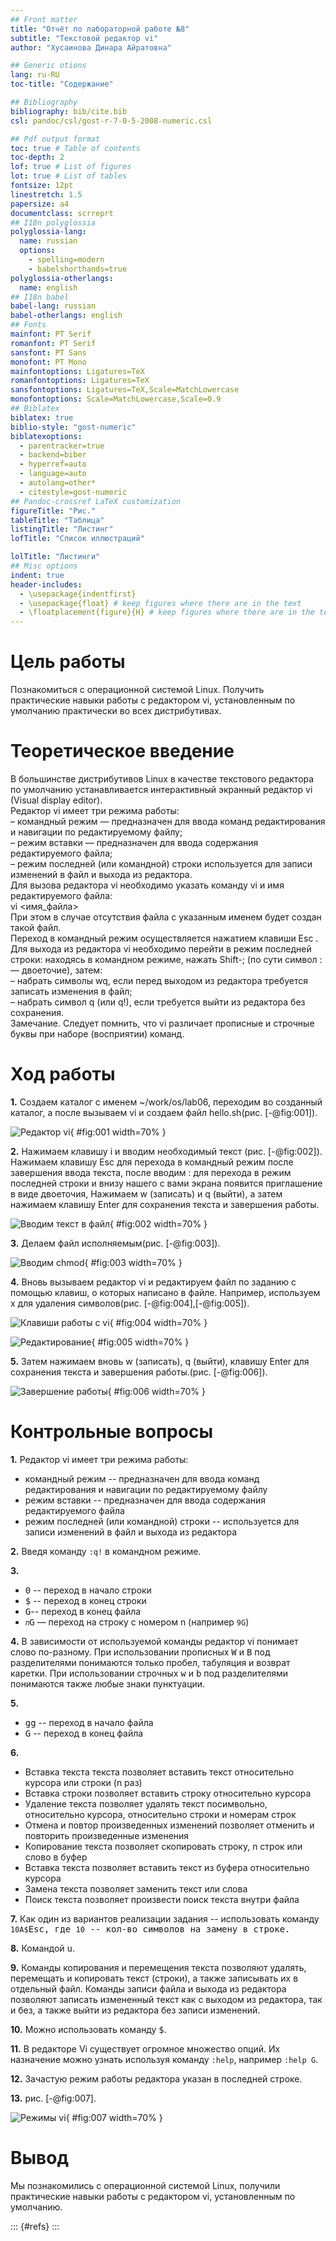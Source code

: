 ```yaml
---
## Front matter
title: "Отчёт по лабораторной работе №8"
subtitle: "Текстовой редактор vi"
author: "Хусаинова Динара Айратовна"

## Generic otions
lang: ru-RU
toc-title: "Содержание"

## Bibliography
bibliography: bib/cite.bib
csl: pandoc/csl/gost-r-7-0-5-2008-numeric.csl

## Pdf output format
toc: true # Table of contents
toc-depth: 2
lof: true # List of figures
lot: true # List of tables
fontsize: 12pt
linestretch: 1.5
papersize: a4
documentclass: scrreprt
## I18n polyglossia
polyglossia-lang:
  name: russian
  options:
	- spelling=modern
	- babelshorthands=true
polyglossia-otherlangs:
  name: english
## I18n babel
babel-lang: russian
babel-otherlangs: english
## Fonts
mainfont: PT Serif
romanfont: PT Serif
sansfont: PT Sans
monofont: PT Mono
mainfontoptions: Ligatures=TeX
romanfontoptions: Ligatures=TeX
sansfontoptions: Ligatures=TeX,Scale=MatchLowercase
monofontoptions: Scale=MatchLowercase,Scale=0.9
## Biblatex
biblatex: true
biblio-style: "gost-numeric"
biblatexoptions:
  - parentracker=true
  - backend=biber
  - hyperref=auto
  - language=auto
  - autolang=other*
  - citestyle=gost-numeric
## Pandoc-crossref LaTeX customization
figureTitle: "Рис."
tableTitle: "Таблица"
listingTitle: "Листинг"
lofTitle: "Список иллюстраций"

lolTitle: "Листинги"
## Misc options
indent: true
header-includes:
  - \usepackage{indentfirst}
  - \usepackage{float} # keep figures where there are in the text
  - \floatplacement{figure}{H} # keep figures where there are in the text
---
```


# Цель работы

Познакомиться с операционной системой Linux. Получить практические навыки работы с редактором vi, установленным по умолчанию практически во всех дистрибутивах.

# Теоретическое введение

В большинстве дистрибутивов Linux в качестве текстового редактора по умолчанию
устанавливается интерактивный экранный редактор vi (Visual display editor).  
Редактор vi имеет три режима работы:  
– командный режим — предназначен для ввода команд редактирования и навигации по
редактируемому файлу;  
– режим вставки — предназначен для ввода содержания редактируемого файла;  
– режим последней (или командной) строки используется для записи изменений в файл
и выхода из редактора.  
Для вызова редактора vi необходимо указать команду vi и имя редактируемого файла:  
vi <имя_файла>  
При этом в случае отсутствия файла с указанным именем будет создан такой файл.  
Переход в командный режим осуществляется нажатием клавиши Esc . Для выхода из редактора vi необходимо перейти в режим последней строки: находясь в командном режиме, нажать Shift-; (по сути символ : — двоеточие), затем:  
– набрать символы wq, если перед выходом из редактора требуется записать изменения в файл;  
– набрать символ q (или q!), если требуется выйти из редактора без сохранения.  
Замечание. Следует помнить, что vi различает прописные и строчные буквы при наборе (восприятии) команд.  

# Ход работы

**1.** Создаем каталог с именем ~/work/os/lab06, переходим во созданный каталог, а после вызываем vi и создаем файл hello.sh(рис. [-@fig:001]).

![Редактор vi](image/1.jpg){ #fig:001 width=70% }

**2.** Нажимаем клавишу i и вводим необходимый текст (рис. [-@fig:002]). Нажимаем клавишу Esc для перехода в командный режим после завершения ввода текста, после вводим : для перехода в режим последней строки и внизу нашего с вами экрана появится приглашение в виде двоеточия, Нажимаем w (записать) и q (выйти), а затем нажимаем клавишу Enter для сохранения текста и завершения работы.

![Вводим текст в файл](image/2.jpg){ #fig:002 width=70% }

**3.** Делаем файл исполняемым(рис. [-@fig:003]).

![Вводим chmod](image/3.jpg){ #fig:003 width=70% }

**4.** Вновь вызываем редактор vi и редактируем файл по заданию с помощью клавиш, о которых написано в файле. Например, используем x для удаления символов(рис. [-@fig:004],[-@fig:005]).

![Клавиши работы с vi](image/4.jpg){ #fig:004 width=70% }

![Редактирование](image/5.jpg){ #fig:005 width=70% }

**5.** Затем нажимаем вновь w (записать), q (выйти), клавишу Enter для сохранения текста и завершения работы.(рис. [-@fig:006]).

![Завершение работы](image/6.jpg){ #fig:006 width=70% }

# Контрольные вопросы

**1.** Редактор vi имеет три режима работы:
  - командный режим -- предназначен для ввода команд редактирования и навигации по редактируемому файлу
  - режим вставки -- предназначен для ввода содержания редактируемого файла
  - режим последней (или командной) строки -- используется для записи изменений в файл и выхода из редактора

**2.** Введя команду `:q!` в командном режиме.

**3.**
  - <kbd>0</kbd> -- переход в начало строки
  - <kbd>$</kbd> -- переход в конец строки
  - <kbd>G</kbd>-- переход в конец файла
  - `𝑛`<kbd>G</kbd> — переход на строку с номером n (например `9G`)

**4.** В зависимости от используемой команды редактор vi понимает слово по-разному. При использовании прописных <kbd>W</kbd> и <kbd>B</kbd> под разделителями понимаются только пробел, табуляция и возврат каретки. При использовании строчных <kbd>w</kbd> и <kbd>b</kbd> под разделителями понимаются также любые знаки пунктуации.

**5.**
  - <kbd>g</kbd><kbd>g</kbd> -- переход в начало файла
  - <kbd>G</kbd> -- переход в конец файла

**6.**
  - Вставка текста текста позволяет вставить текст относительно курсора или строки (n раз)
  - Вставка строки позволяет вставить строку относительно курсора
  - Удаление текста позволяет удалять текст посимвольно, относительно курсора, относительно строки и номерам строк
  - Отмена и повтор произведенных изменений позволяет отменить и повторить произведенные изменения
  - Копирование текста позволяет скопировать строку, n строк или слово в буфер
  - Вставка текста позволяет вставить текст из буфера относительно курсора
  - Замена текста позволяет заменить текст или слова
  - Поиск текста позволяет произвести поиск текста внутри файла

**7.** Как один из вариантов реализации задания -- использовать команду `10A$`<kbd>Esc</kdb>, где `10` -- кол-во символов на замену в строке.

**8.** Командой <kbd>u</kbd>.

**9.** Команды копирования и перемещения текста позволяют удалять, перемещать и копировать текст (строки), а также записывать их в отдельный файл. Команды записи файла и выхода из редактора позволяют записать измененный текст как с выходом из редактора, так и без, а также выйти из редактора без записи изменений.

**10.** Можно использовать команду <kbd>$</kbd>.

**11.** В редакторе Vi существует огромное множество опций. Их назначение можно узнать используя команду `:help`, например `:help G`.

**12.** Зачастую режим работы редактора указан в последней строке.

**13.** рис. [-@fig:007].

![Режимы vi](image/7.jpg){ #fig:007 width=70% }


# Вывод 

Мы познакомились с операционной системой Linux, получили практические навыки работы с редактором vi, установленным по умолчанию.

::: {#refs}
:::